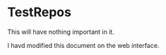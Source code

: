 TestRepos
=========

This will have nothing important in it.

I havd modified this document on the web interface.